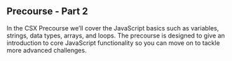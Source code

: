 ## Precourse - Part 2


In the CSX Precourse we’ll cover the JavaScript basics such as variables, strings, data types, arrays, and loops. The precourse is designed to give an introduction to core JavaScript functionality so you can move on to tackle more advanced challenges.